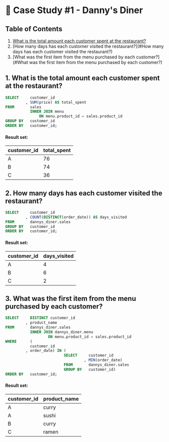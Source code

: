 # 🍜 Case Study #1 - Danny's Diner

## Table of Contents

1. [What is the total amount each customer spent at the restaurant?](#What-is-the-total-amount-each-customer-spent-at-the-restaurant)
2. [How many days has each customer visited the restaurant?](#How many days has each customer visited the restaurant?)
3. [What was the first item from the menu purchased by each customer?](#What was the first item from the menu purchased by each customer?)

## 1. What is the total amount each customer spent at the restaurant?

```sql
SELECT     customer_id
         , SUM(price) AS total_spent
FROM       sales
           INNER JOIN menu
	           ON menu.product_id = sales.product_id
GROUP BY   customer_id
ORDER BY   customer_id;
```

#### Result set:
| customer_id | total_spent |
| ----------- | ----------- |
| A           | 76          |
| B           | 74          |
| C           | 36          |


## 2. How many days has each customer visited the restaurant?

```sql
SELECT     customer_id
         , COUNT(DISTINCT(order_date)) AS days_visited
FROM       dannys_diner.sales
GROUP BY   customer_id
ORDER BY   customer_id;
```

#### Result set:
| customer_id | days_visited |
| ----------- | ------------ |
| A           | 4            |
| B           | 6            |
| C           | 2            |


## 3. What was the first item from the menu purchased by each customer?

```sql
SELECT     DISTINCT customer_id
         , product_name
FROM       dannys_diner.sales
           INNER JOIN dannys_diner.menu
		           ON menu.product_id = sales.product_id
WHERE      (
           customer_id
         , order_date) IN (
                          SELECT     customer_id
                                   , MIN(order_date)
                          FROM       dannys_diner.sales
                          GROUP BY   customer_id)
ORDER BY   customer_id;
```

#### Result set:
| customer_id | product_name |
| ----------- | ------------ |
| A           | curry        |
| A           | sushi        |
| B           | curry        |
| C           | ramen        |





